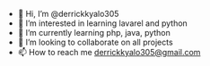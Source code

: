 - 👋 Hi, I’m @derrickkyalo305
- 👀 I’m interested in learning lavarel and python
- 🌱 I’m currently learning php, java, python
- 💞️ I’m looking to collaborate on all projects
- 📫 How to reach me derrickkyalo305@gmail.com

<!---
derrickkyalo305/derrickkyalo305 is a ✨ special ✨ repository because its `README.md` (this file) appears on your GitHub profile.
You can click the Preview link to take a look at your changes.
--->

